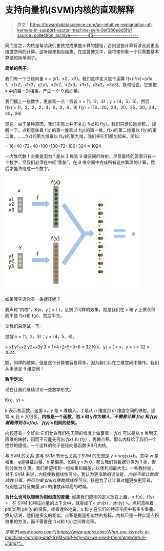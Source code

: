 # 支持向量机(SVM)内核的直观解释

> 原文：<https://towardsdatascience.com/an-intuitive-explanation-of-kernels-in-support-vector-machine-svm-9ef366e8d5fb?source=collection_archive---------45----------------------->

简而言之，内核是帮助我们更快完成某些计算的捷径，否则这些计算将涉及到更高维度空间的计算。这听起来相当抽象。在这篇博文中，我将带你看一个只需要基本算法的简单例子。

**简单的例子:**

我们有一个三维向量 x = (x1，x2，x3)。我们这样定义这个运算 f(x):f(x)=(x1x 1，x1x2，x1x3，x2x1，x2x2，x2x3，x3x1，x3x2，x3x3)。换句话说，它想把 x 中的每一对相乘，产生一个 9 维向量。

我们插上一些数字，更直观一点！假设 x = (1，2，3)；y = (4，5，6)。然后:
f(x) = (1，2，3，2，4，6，3，6，9)
f(y) = (16，20，24，20，25，30，24，30，36)

现在，由于某种原因，我们实际上并不关心 f(x)和 f(y)。我们只想知道点积，<f f="">。提醒一下，点积意味着 f(x)的第一维乘以 f(y)的第一维，f(x)的第二维乘以 f(y)的第二维，……f(x)的第九维乘以 f(y)的第九维，我们把它们都加起来。所以:</f>

<f f="">= 16+40+72+40+100+180+72+180+324 = 1024</f>

一大堆代数！主要是因为 f 是从 3 维到 9 维空间的映射。尽管最终的答案只有一个数字，但我们必须在中间“膨胀”，在 9 维空间中完成所有这些繁琐的计算，然后才能浓缩成一个数字。

![](img/46698a9767701b6ef376d2e2b58158cf.png)

如果我告诉你有一条捷径呢？

我声称“内核”，K(x，y ) = ( <x y="">)，达到了同样的效果。就是我们在 x 和 y 上做点积而不是 f(x)和 f(y)，然后平方。</x>

让我们来测试一下:

提醒:x = (1，2，3)；y = (4，5，6)。

<x y="">= x1 y1+x2 y2+x3y 3 = 1×4+2×5+3×6 = 32
K(x，y) = ( < x，y > ) = 32 = 1024</x>

瞧，同样的结果。但是这个计算要容易得多，因为我们只在三维空间中操作。我们从未涉足 9 维空间！

**数学定义**:

现在让我们继续讨论一些数学形式。

K(x，y) =

k 表示核函数。这里 x，y 是 n 维输入。 *f* 是从 *n* 维度到 *m* 维度空间的映射。通常 *m* 比 *n* 大很多。**内核是一个函数，取 *x* 和 y*作为输入，不需要计算 *f(x)* 和 *f(y)* 就能得到与<f(x)*、 *f(y)* >相同的结果。**

内核还有一个好处:它们允许我们在无限的维度上做事情！ *f(x)* 可以是从 n 维到无限维的映射，因而不可能先写出 *f(x)* 和 *f(y)* ，再做点积。那么内核给了我们一个绝妙的捷径。一个这样的例子是径向基函数(RBF)内核。

与 SVM 的关系:这与 SVM 有什么关系？SVM 的思想是 y = wφ(x)+b，其中 w 是权重，φ是特征向量，b 是偏差。如果 y >为 0，那么我们将数据分类为 1 类，否则分类为 0 类。我们希望找到一组权重和偏差，以使利润最大化。一些教材说，对于 SVM 来说，内核使数据线性可分。我认为更准确的说法是，*内核不能让数据线性分离。特征向量 phi(x)使数据线性可分*。核是为了让计算过程更快更容易，特别是当特征向量 phi 的维数非常高的时候。

**为什么也可以理解为相似度的度量:**
如果我们把核的定义放在上面，< f(x)，f(y) >，在 SVM 和特征向量的上下文中，就变成了< phi(x)，phi(y) >。点积意味着 phi(x)到 phi(y)的投影，或者通俗地说，x 和 y 在它们的特征空间中有多少重叠。换句话说，他们是多么的相似。点积是衡量相似性的指标。内核只是一种实现点积效果的方法，而不需要在 f(x)和 f(y)之间做点积。

*原载于*[*www.quora.com*](https://www.quora.com/What-are-kernels-in-machine-learning-and-SVM-and-why-do-we-need-them/answer/Lili-Jiang)*。*